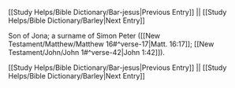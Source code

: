 [[Study Helps/Bible Dictionary/Bar-jesus|Previous Entry]]  ||  [[Study Helps/Bible Dictionary/Barley|Next Entry]]

 Son of Jona; a surname of Simon Peter ([[New Testament/Matthew/Matthew 16#^verse-17|Matt. 16:17]]; [[New Testament/John/John 1#^verse-42|John 1:42]]).

[[Study Helps/Bible Dictionary/Bar-jesus|Previous Entry]]  ||  [[Study Helps/Bible Dictionary/Barley|Next Entry]]